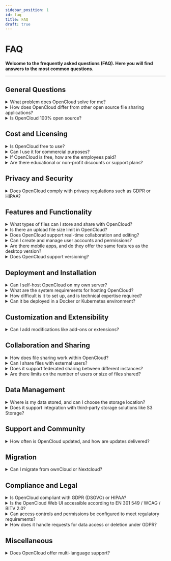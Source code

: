 ```yaml
---
sidebar_position: 1
id: faq
title: FAQ
draft: true
---
```


# FAQ

**Welcome to the frequently asked questions (FAQ). Here you will find answers to the most common questions.**

---

## General Questions

<details>
<summary>What problem does OpenCloud solve for me?</summary>

1. Simplified Administration

OpenCloud is designed to be straightforward to set up and manage, allowing administrators to handle the system with minimal effort and without unnecessary complexity.

2. Independent File-sharing

OpenCloud is designed to give you a privacy-focused alternative to mainstream platforms like Microsoft OneDrive or Google Drive, freeing you from reliance on big tech services and their data-collection practices.

</details>

<details>
<summary>How does OpenCloud differ from other open source file sharing applications?</summary>

OpenCloud is simpler and more reliable than existing PHP-based solutions. OpenCloud stands out by offering a radically simplified architecture compared to other open-source file-sharing solutions. While many alternatives require maintaining complex stacks involving multiple components like PHP, MySQL, Redis, and Apache — creating a web of dependencies and potential security risks—OpenCloud avoids this entirely. It writes data directly to disk instead of relying on a dedicated database, making it much easier to maintain and far more reliable. With OpenCloud, you can focus on your files without worrying about intricate setups or data loss risks.

</details>

<details>
<summary>Is OpenCloud 100% open source?</summary>

Yes. The source code of OpenCloud is licenced under the Apache 2 licence.

</details>

## Cost and Licensing

<details>
<summary>Is OpenCloud free to use?</summary>

Yes, please!

</details>

<details>
<summary>Can I use it for commercial purposes?</summary>

Absolutely!

</details>

<details>
<summary>If OpenCloud is free, how are the employees paid?</summary>

We're glad you asked.
We provide a paid support subscription, see [https://opencloud.eu/en/product/service-and-support](https://opencloud.eu/en/product/service-and-support). With a support subscription you’ll be the first to know about security vulnerabilities and receive detailed instructions on how to address them or how to integrate OpenCloud into your existing systems and storage. We also provide Long-Term-Support if you don't want to upgrade your system so frequently.

</details>

<details>
<summary>Are there educational or non-profit discounts or support plans?</summary>

Please contact sales for such inquiries and we'll find a good sulution.

</details>

## Privacy and Security

<details>
<summary>Does OpenCloud comply with privacy regulations such as GDPR or HIPAA?</summary>

Yes, of course!

</details>

## Features and Functionality

<details>
<summary>What types of files can I store and share with OpenCloud?</summary>

No restrictions. You can store and share any filetype. If necessary, you can restrict the upload of certain filetypes like .exe or documents with macros like xlsm.

</details>

<details>
<summary>Is there an upload file size limit in OpenCloud?</summary>

Nope.

</details>

<details>
<summary>Does OpenCloud support real-time collaboration and editing?</summary>

Yes. We use the WOPI standard for realtime collabration in the web office application Collabora.

</details>

<details>
<summary>Can I create and manage user accounts and permissions?</summary>

Yes, you can either use the built-in user management system or integrate OpenCloud with your existing identity management.

</details>

<details>
<summary>Are there mobile apps, and do they offer the same features as the desktop version?</summary>

We provide apps for Windows, MacOS, Linux, iOS and Android. Please refer to the roadmap to see when the apps will be available: [https://opencloud.eu/roadmap](https://opencloud.eu/roadmap)

</details>

<details>
<summary>Does OpenCloud support versioning?</summary>

Yes. In case you made a mistake, you can always jump back to older versions of a file. We got your back!

</details>

## Deployment and Installation

<details>
<summary>Can I self-host OpenCloud on my own server?</summary>

Yes and we encourage you to do so! (We do not provide a SaaS service that stores your files on our servers, like Google Drive or Microsoft OneDrive do.)

</details>

<details>
<summary>What are the system requirements for hosting OpenCloud?</summary>

The system requirements for hosting OpenCloud depend heavily on the number of concurrent users and the workload they generate, such as the frequency of their requests. OpenCloud is versatile—it can run on anything from a Raspberry Pi to a large data center setup.

For example, a Raspberry Pi 4 can support hundreds of registered users, but the key factor is the number of users actively using the system at the same time. Concurrent users, especially those using desktop or mobile clients (which frequently check for updates), require more resources. Additional features like the web office integration Collabora or antivirus scanning also impact performance.

For a minimal setup, OpenCloud can comfortably support 20 concurrent users browsing files via the web interface. As your user base or workload increases, scaling the hardware accordingly will ensure smooth performance. A factor to scale performance is just to add storage, as OpenCloud needs storage IOPS for performance.

Key Factors for Optimal Performance:

- Storage IOPS: The performance of OpenCloud highly relies on the amount of IOPS of your storage - the more, the better.
- Network throughput: Another factor for enhancing the performance of OpenCloud is network throughput in distributed storage.

</details>

<details>
<summary>How difficult is it to set up, and is technical expertise required?</summary>

One of our goals is to make the deployment of OpenCloud as simple as possible. Depending on your expereince, it's possible to set up a basic OpenCloud instance in less than 1 minute. See [https://docs.opencloud.eu/docs/category/getting-started-1](https://docs.opencloud.eu/docs/category/getting-started-1)

</details>

<details>
<summary>Can it be deployed in a Docker or Kubernetes environment?</summary>

Yes.

- Docker Compose: The docker compose files are maintained and tested by us.
- Community HELM charts: Feel free to contribute!

</details>

## Customization and Extensibility

<details>
<summary>Can I add modifications like add-ons or extensions?</summary>

Yes, OpenCloud allows you customizations:

- **Wordings**: You can replace specific terms, such as changing the word “Spaces” to “Datarooms” to better fit your terminology.
- **Extensions**: The web UI also supports custom web extensions. Check out our developer documentation [here] to learn how to get started with creating and adding your own extensions and find existing extensions [here].

</details>

## Collaboration and Sharing

<details>
<summary>How does file sharing work within OpenCloud?</summary>

OpenCloud offers three main ways to share files, making it easy to collaborate and manage access:

1. **Personal Share**: Share files with registered users within your organization. You can assign permissions such as view, edit, or download, providing flexible control over file access.
2. **Share via Link**: Share files with anyone, even outside your organization, by generating a link. No account is required for accessing the file.
3. **Spaces**: Spaces are user-independent datarooms that belong to the organization rather than an individual. This ensures files remain within the organization, even if users leave. Examples of Spaces include school classes, collaborative projects, or organizational units like Marketing, Sales, or Finance. Spaces are easier for admins to manage, as they can be self-managed by designated users.

**Special Feature: Secret File Drop**
The Secret File Drop allows anonymous users to securely upload files (e.g., homework, photos or even whistleblower material) without needing an account.

</details>

<details>
<summary>Can I share files with external users?</summary>

Yes. You can share files with anyone, even outside your organization, by generating a link. No account is required for accessing the file. Link sharing can be disabled if needed.

</details>

<details>
<summary>Does it support federated sharing between different instances?</summary>

Yes, federated sharing is possible via Open Cloud Mesh (OCM). This feature allows you to securely share files and collaborate across different instances, even if they are hosted by different organizations.

For example, a company with multiple branches in different regions could use OCM to share files between instances, enabling collaboration across teams while maintaining control over local data.

</details>

<details>
<summary>Are there limits on the number of users or size of files shared?</summary>

No.

</details>

## Data Management

<details>
<summary>Where is my data stored, and can I choose the storage location?</summary>

OpenCloud is a fully self-hosted (on-premise) solution, meaning you have complete control over where your data is stored. You can choose the server and country where OpenCloud will be installed. Unlike SaaS services like Google Drive or Microsoft OneDrive, which store your files on their servers, OpenCloud gives you full control over your data, ensuring privacy and security on your terms.

</details>

<details>
<summary>Does it support integration with third-party storage solutions like S3 Storage?</summary>

Yes, the following storage can be used:

- Posix Storage
- S3ng
- Ceph

</details>

## Support and Community

<details>
<summary>How often is OpenCloud updated, and how are updates delivered?</summary>

**Download updates** on download.opencloud.eu or via docker hub.

OpenCloud is released in three different release types: **Production, Rolling and Daily**. Each of them is targeted to a specific use case and audience group.

</details>

## Migration

<details>
<summary>Can I migrate from ownCloud or Nextcloud?</summary>

Yes, there will be a migration available in 2025.

</details>

## Compliance and Legal

<details>
<summary>Is OpenCloud compliant with GDPR (DSGVO) or HIPAA?</summary>

Yes, of course!

</details>

<details>
<summary>Is the OpenCloud Web UI accessible according to EN 301 549 / WCAG / BITV 2.0?</summary>

Yes, the OpenCloud Web UI is accessible according to EN 301 549, WCAG, and BITV 2.0. We believe that accessibility is important for everyone, not just for individuals with disabilities, as it benefits all users at some point in their lives.

As we release new features every 3 weeks, we ensure that accessibility is integrated into the feature development lifecycle. While we strive to maintain high accessibility standards, we’re only human and occasional mistakes may happen. If a new feature unintentionally impacts accessibility, we treat it as a bug and address it in the next release.

If you encounter any accessibility violations, please let us know so we can promptly resolve the issue.

</details>

<details>
<summary>Can access controls and permissions be configured to meet regulatory requirements?</summary>

Yes, OpenCloud offers robust access control and permission settings that can be fully configured to meet various regulatory requirements. You can define user roles, assign specific permissions, and set up granular access controls to ensure compliance with industry standards and regulations such as GDPR, HIPAA, and others. With OpenCloud, you have the flexibility to control who accesses your data, what actions they can perform, and how data is shared, ensuring that your system remains secure and compliant with the required regulations.

</details>

<details>
<summary>How does it handle requests for data access or deletion under GDPR?</summary>

OpenCloud provides users with the ability to trigger a GDPR Export in a self-service manner. This export generates a detailed report of all personal data stored in the context of OpenCloud, excluding the user’s own files. The report includes relevant data related to the user’s account and activity within the system, ensuring transparency and compliance with GDPR requirements. For the deletion of personal files, users have full control to manage and remove their own data as needed.

</details>

## Miscellaneous

<details>
<summary>Does OpenCloud offer multi-language support?</summary>

Yes, OpenCloud fully maintains both **English** and **German** languages. Additionally, the web UI offers support for other languages, which are listed below. Please note that these languages are not 100% translated and are maintained by the community on a best-effort basis. We appreciate the contributions from our community to help improve the language support over time.

Community maintained languages:

- Albanian
- Afrikaans
- Arabic
- Bosnian
- Bulgarian
- Chinese
- Croatian
- Czech
- Estonian
- French
- Galician
- Georgian
- Greek
- Hebrew
- Indonesian
- Italian
- Japanese
- Korean
- Dutch
- Polish
- Portuguese
- Romanian
- Russian
- Serbian
- Sinhala
- Slovak
- Spanish
- Swedish
- Turkish
- Ukrainian

</details>
